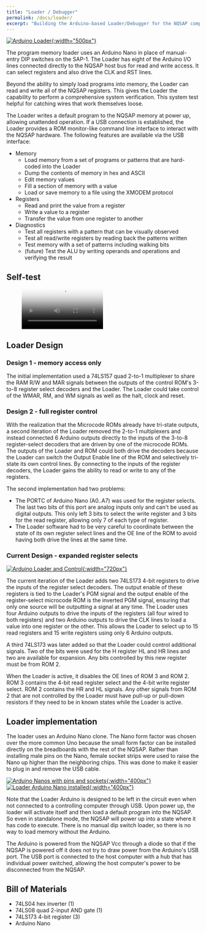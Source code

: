 ```yaml
---
title: "Loader / Debugger"
permalink: /docs/loader/
excerpt: "Building the Arduino-based Loader/Debugger for the NQSAP computer"
---
```


[![Arduino Loader](../../assets/images/loader.jpg "loader"){:width="500px"}](../../assets/images/loader.jpg)

The program memory loader uses an Arduino Nano in place of manual-entry DIP switches on
the SAP-1.  The Loader has eight of the Arduino I/O lines connected directly to the NQSAP
host bus for read and write access.  It can select registers and also drive the CLK and
RST lines.

Beyond the ability to simply load programs into memory, the Loader can read and write all
of the NQSAP registers. This gives the Loader the capability to perform a comprehensive
system verification.  This system test helpful for catching wires that work themselves
loose.

The Loader writes a default program to the NQSAP memory at power up, allowing unattended
operation.  If a USB connection is established, the Loader provides a ROM monitor-like
command line interface to interact with the NQSAP hardware.  The following features are
available via the USB interface:

* Memory
  * Load memory from a set of programs or patterns that are hard-coded into the Loader
  * Dump the contents of memory in hex and ASCII
  * Edit memory values
  * Fill a section of memory with a value
  * Load or save memory to a file using the XMODEM protocol
* Registers
  * Read and print the value from a register
  * Write a value to a register
  * Transfer the value from one register to another
* Diagnostics
  * Test all registers with a pattern that can be visually observed
  * Test all read/write registers by reading back the patterns written
  * Test memory with a set of patterns including walking bits
  * (future) Test the ALU by writing operands and operations and verifying the result

## Self-test

<figure class="video_container">
  <video controls="true" width="50%" allowfullscreen="true" poster="../../assets/videos/self-test.png">
    <source src="../../assets/videos/self-test.mp4" type="video/mp4">
  </video>
</figure>

## Loader Design

### Design 1 - memory access only

The initial implementation used a 74LS157 quad 2-to-1 multiplexer to share the RAM R/W and
MAR signals between the outputs of the control ROM's 3-to-8 register select decoders and
the Loader.  The Loader could take control of the WMAR, RM, and WM signals as well as the
halt, clock and reset.

### Design 2 - full register control

With the realization that the Microcode ROMs already have tri-state outputs, a second
iteration of the Loader removed the 2-to-1 multiplexers and instead connected 6 Arduino
outputs directly to the inputs of the 3-to-8 register-select decoders that are driven by
one of the microcode ROMs.  The outputs of the Loader and ROM could both drive the
decoders because the Loader can switch the Output Enable line of the ROM and selectively
tri-state its own control lines.  By connecting to the inputs of the register decoders,
the Loader gains the ability to read or write to any of the registers.

The second implementation had two problems:

* The PORTC of Arduino Nano (A0..A7) was used for the register selects.  The last two bits
of this port are analog inputs only and can't be used as digital outputs. This only left
3 bits to select the write register and 3 bits for the read register, allowing only 7
of each type of register.
* The Loader software had to be very careful to coordinate between the state of its own
register select lines and the OE line of the ROM to avoid having both drive the lines at
the same time.

### Current Design - expanded register selects

[![Arduino Loader and Control](../../assets/images/loader-and-control.jpg "loader and control logic"){:width="720px"}](../../assets/images/loader-and-control.jpg)

The current iteration of the Loader adds two 74LS173 4-bit registers to drive the inputs
of the register select decoders.  The output enable of these registers is tied to the
Loader's PGM signal and the output enable of the register-select microcode ROM is the
inverted PGM signal, ensuring that only one source will be outputting a signal at any
time. The Loader uses four Arduino outputs to drive the inputs of the registers (all four
wired to both registers) and two Arduino outputs to drive the CLK lines to load a value
into one register or the other.  This allows the Loader to select up to 15 read registers
and 15 write registers using only 6 Arduino outputs.  

A third 74LS173 was later added so that the Loader could control additional signals.  Two
of the bits were used for the H register HL and HR lines and two are available for
expansion.  Any bits controlled by this new register must be from ROM 2.

When the Loader is active, it disables the OE lines of ROM 3 and ROM 2.  ROM 3 contains
the 4-bit read register select and the 4-bit write register select.  ROM 2 contains the
HR and HL signals.  Any other signals from ROM 2 that are not controlled by the Loader
must have pull-up or pull-down resistors if they need to be in known states while the
Loader is active.

## Loader implementation

The loader uses an Arduino Nano clone.  The Nano form factor was chosen over the more
common Uno because the small form factor can be installed directly on the breadboards with
the rest of the NQSAP.  Rather than installing male pins on the Nano, female socket strips
were used to raise the Nano up higher than the neighboring chips.  This was done to make
it easier to plug in and remove the USB cable.

[![Arduino Nanos with pins and sockets](../../assets/images/arduino-nanos.jpg "Arduino Nanos"){:width="400px"}](../../assets/images/arduino-nanos.jpg) [![Loader Arduino Nano installed](../../assets/images/loader-arduino.jpg "Loader Arduino"){:width="400px"}](../../assets/images/loader-arduino.jpg)

Note that the Loader Arduino is designed to be left in the circuit even when not connected
to a controlling computer through USB.  Upon power up, the loader will activate itself and
then load a default program into the NQSAP.  So even in standalone mode, the NQSAP will
power up into a state where it has code to execute.  There is no manual dip switch loader,
so there is no way to load memory without the Arduino.

The Arduino is powered from the NQSAP Vcc through a diode so that if the NQSAP is powered
off it does not try to draw power from the Arduino's USB port.  The USB port is connected
to the host computer with a hub that has individual power switched, allowing the host
computer's power to be disconnected from the NQSAP.

## Bill of Materials

* 74LS04 hex inverter (1)
* 74LS08 quad 2-input AND gate (1)
* 74LS173 4-bit register (3)
* Arduino Nano

